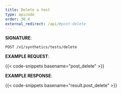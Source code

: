 ```yaml
---
title: Delete a test
type: apicode
order: 30.4
external_redirect: /api/#post-delete
---
```


**SIGNATURE**:

`POST /v1/synthetics/tests/delete`

**EXAMPLE REQUEST**:

{{< code-snippets basename="post_delete" >}}

**EXAMPLE RESPONSE**:

{{< code-snippets basename="result.post_delete" >}}
